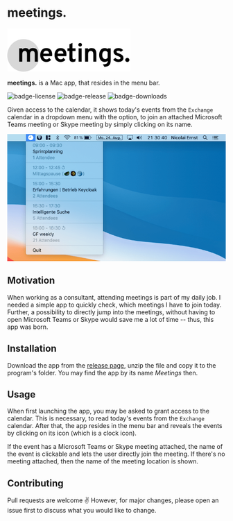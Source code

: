 # meetings.

![logo](./resources/meetingsdot-logo.png)

**meetings.** is a Mac app, that resides in the menu bar.

![badge-license](https://img.shields.io/github/license/nicolai92/akai)
![badge-release](https://img.shields.io/github/v/release/nicolai92/akai)
![badge-downloads](https://img.shields.io/github/downloads/nicolai92/akai/latest/total?label=downloads)

Given access to the calendar, it shows today's events from the `Exchange` calendar in a dropdown menu with the option, to join an attached Microsoft Teams meeting or Skype meeting by simply clicking on its name.

![screenshot](./resources/screenshot.png)

## Motivation

When working as a consultant, attending meetings is part of my daily job. I needed a simple app to quickly check, which meetings I have to join today. Further, a possibility to directly jump into the meetings, without having to open Microsoft Teams or Skype would save me a lot of time -- thus, this app was born.

## Installation

Download the app from the [release page](https://github.com/nicolai92/akai/releases/tag/1.1), unzip the file and copy it to the program's folder. You may find the app by its name *Meetings* then.

## Usage

When first launching the app, you may be asked to grant access to the calendar. This is necessary, to read today's events from the `Exchange` calendar. After that, the app resides in the menu bar and reveals the events by clicking on its icon (which is a clock icon).

If the event has a Microsoft Teams or Skype meeting attached, the name of the event is clickable and lets the user directly join the meeting. If there's no meeting attached, then the name of the meeting location is shown.

## Contributing

Pull requests are welcome ✌️ However, for major changes, please open an issue first to discuss what you would like to change.
